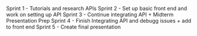 
Sprint  1 - Tutorials and research APIs
Sprint 2 -  Set up basic front end and work on setting up API
Sprint 3 -  Continue integrating API + Midterm Presentation Prep
Sprint 4 -  Finish Integrating API and debugg issues + add to front end
Sprint 5 -  Create final presentation